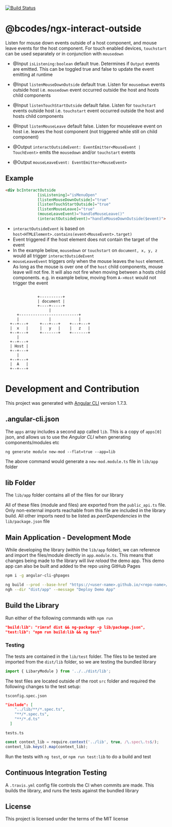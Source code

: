 [![Build Status](https://travis-ci.org/briancodes/ngx-interact-outside.svg?branch=master)](https://travis-ci.org/briancodes/ngx-interact-outside)

# @bcodes/ngx-interact-outside


Listen for mouse down events outside of a host component, and mouse leave events
                  for the host component. For touch enabled devices, `touchstart` can be used
                  separately or in conjunction with `mousedown`
 
 - @Input `isListening:boolean` default true. Determines if `Output` events are emitted. This can be toggled
      true and false to update the event emitting at runtime
 - @Input `listenMouseDownOutside` default true. Listen for `mousedown` events outside host
      i.e. `mousedown` event occurred outside the host and hosts child components
 - @Input `listenTouchStartOutside` default false. Listen for `touchstart` events outside host
      i.e. `touchstart` event occurred outside the host and hosts child components
 - @Input `listenMouseLeave` default false. Listen for mouseleave event on host
      i.e. leaves the host component (not triggered while still on child component)
 
 - @Output `interactOutsideEvent: EventEmitter<MouseEvent | TouchEvent>` emits the `mousedown` and/or `touchstart` events
-  @Output `mouseLeaveEvent: EventEmitter<MouseEvent>`

 
  ## Example
 
  ```html
  <div bcInteractOutside
                [isListening]="isMenuOpen"
                [listenMouseDownOutside]="true"
                [listenTouchStartOutside]="true"
                [listenMouseLeave]="true"
                (mouseLeaveEvent)="handleMouseLeave()"
                (interactOutsideEvent)="handleMouseDownOutside($event)">
 
  ```
 
  - `interactOutsideEvent` is based on `host<HTMLElement>.contains(event<MouseEvent>.target)`
  - Event triggered if the host element does not contain the target of the event
  - In the example below, `mousedown` or `touchstart` on `document, x, y, z` would all trigger `interactOutsideEvent`
  - `mouseLeaveEvent` triggers only when the mouse leaves the `host` element. As long as the mouse is over one
      of the `host` child components, mouse leave will not fire. It will also not fire when moving between a
      hosts child components. e.g. in example below, moving from `A->Host` would not trigger the event
 
  ```
 
                +----------+
                | document |
                +----+-----+
                     |
       +--------------------------+
       |             |            |
    +--+---+     +---+---+    +---+---+
    |  x   |     |   y   |    |   z   |
    +--+---+     +-------+    +-------+
       |
    +--+---+
    | Host |
    +--+---+
       |
    +--+---+
    |  A   |
    +--+---+
 
  ```

# Development and Contribution

This project was generated with [Angular CLI](https://github.com/angular/angular-cli) version 1.7.3.

## .angular-cli.json

The `apps` array includes a second app called `lib`. This is a copy of `apps[0]` json, and allows us to use the *Angular CLI* when generating components/modules etc

```
ng generate module new-mod --flat=true --app=lib
```

The above command would generate a `new-mod.module.ts` file in `lib/app` folder

## lib Folder

The `lib/app` folder contains all of the files for our library

All of these files (module and files) are exported from the `public_api.ts` file. Only non-external imports reachable from this file are included in the library build. All other imports need to be listed as *peerDependencies* in the `lib/package.json` file

## Main Application - Development Mode

While developing the library (within the `lib/app` folder), we can reference and import the files/module directly in `app.module.ts`. This means that changes being made to the library will *live reload* the demo app. This demo app can also be built and added to the repo using GitHub Pages 

```bash
npm i -g angular-cli-ghpages

ng build --prod --base-href "https://<user-name>.github.io/<repo-name>/"
ngh --dir "dist/app" --message "Deploy Demo App"
```

## Build the Library

Run either of the following commands with `npm run`

```json
"build:lib": "rimraf dist && ng-packagr -p lib/package.json",
"test:lib": "npm run build:lib && ng test"
```

### Testing

The tests are contained in the `lib/test` folder. The files to be tested are imported from the `dist/lib` folder, so we are testing the bundled library

```typescript
import { LibaryModule } from '../../dist/lib';
```

The test files are located outside of the root `src` folder and required the following changes to the test setup:

`tsconfig.spec.json`
```json
"include": [
    "../lib/**/*.spec.ts",
    "**/*.spec.ts",
    "**/*.d.ts"
  ]
```
`tests.ts`
```javascript 
const context_lib = require.context('../lib', true, /\.spec\.ts$/);
context_lib.keys().map(context_lib);
```

Run the tests with `ng test`, or `npm run test:lib` to do a build and test

## Continuous Integration Testing

A `.travis.yml` config file controls the CI when commits are made. This builds the library, and runs the tests against the bundled library

## License

This project is licensed under the terms of the MIT license
